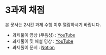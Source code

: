 # 3과제 채점 
본 문서는 2시간 과제 수행 이후 열람하시기 바랍니다.

- 과제풀이 영상 (무음성) : [YouTube](https://www.youtube.com/watch?v=nZi-cMwQqR8)
- 과제풀이 및 해설 영상 : [YouTube](https://youtu.be/HilMhGTLqYc)
- 과제풀이 문서 : [Notion](https://colorful-eggnog-f76.notion.site/3-EKS-TroubleShooting-1fff85b2eedb8034b84df96085f337ed)